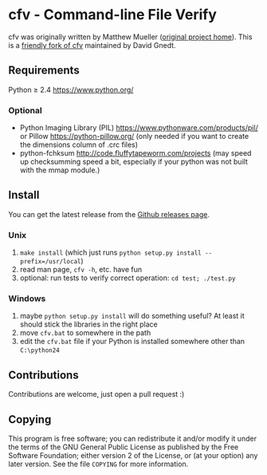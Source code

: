 # cfv - Command-line File Verify

cfv was originally written by Matthew Mueller ([original project home](http://cfv.sourceforge.net/)).
This is a [friendly fork of cfv](https://github.com/cfv-project/cfv) maintained by David Gnedt.

## Requirements

Python ≥ 2.4 <https://www.python.org/>

### Optional

* Python Imaging Library (PIL) <https://www.pythonware.com/products/pil/> or
  Pillow <https://python-pillow.org/>
  (only needed if you want to create the dimensions column of .crc files)
* python-fchksum <http://code.fluffytapeworm.com/projects>
  (may speed up checksumming speed a bit, especially if your python was not built with the mmap module.)

## Install

You can get the latest release from the [Github releases page](https://github.com/cfv-project/cfv/releases).

### Unix

1. `make install` (which just runs `python setup.py install --prefix=/usr/local`)
2. read man page, `cfv -h`, etc. have fun
3. optional: run tests to verify correct operation: `cd test; ./test.py`

### Windows

1. maybe `python setup.py install` will do something useful? At least it should stick the
   libraries in the right place
2. move `cfv.bat` to somewhere in the path
3. edit the `cfv.bat` file if your Python is installed somewhere other than `C:\python24`

## Contributions

Contributions are welcome, just open a pull request :)

## Copying

This program is free software; you can redistribute it and/or modify it under
the terms of the GNU General Public License as published by the Free Software
Foundation; either version 2 of the License, or (at your option) any later
version.
See the file `COPYING` for more information.
